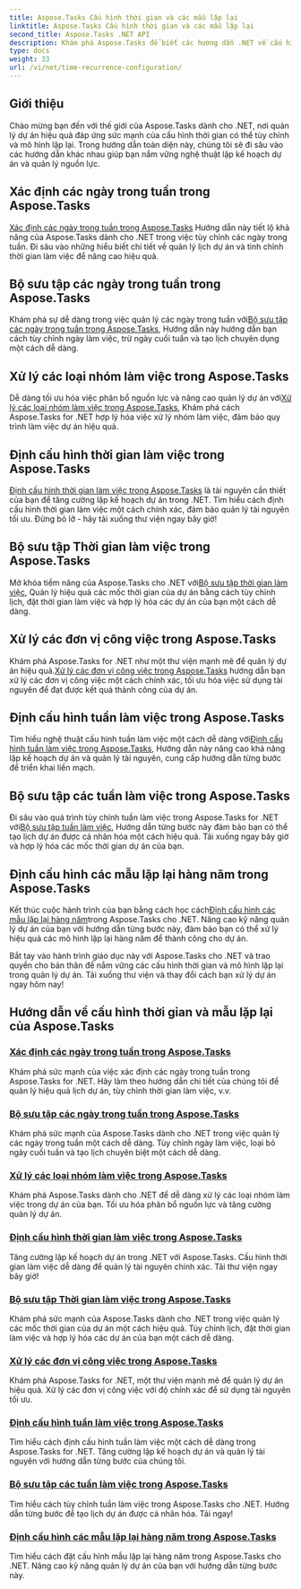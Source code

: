 ```yaml
---
title: Aspose.Tasks Cấu hình thời gian và các mẫu lặp lại
linktitle: Aspose.Tasks Cấu hình thời gian và các mẫu lặp lại
second_title: Aspose.Tasks .NET API
description: Khám phá Aspose.Tasks để biết các hướng dẫn .NET về cấu hình thời gian và các mẫu lặp lại. Dễ dàng quản lý lịch, tùy chỉnh thời gian làm việc và tối ưu hóa việc lập kế hoạch dự án.
type: docs
weight: 33
url: /vi/net/time-recurrence-configuration/
---
```

## Giới thiệu

Chào mừng bạn đến với thế giới của Aspose.Tasks dành cho .NET, nơi quản lý dự án hiệu quả đáp ứng sức mạnh của cấu hình thời gian có thể tùy chỉnh và mô hình lặp lại. Trong hướng dẫn toàn diện này, chúng tôi sẽ đi sâu vào các hướng dẫn khác nhau giúp bạn nắm vững nghệ thuật lập kế hoạch dự án và quản lý nguồn lực.

## Xác định các ngày trong tuần trong Aspose.Tasks
[Xác định các ngày trong tuần trong Aspose.Tasks](./defining-weekdays/) Hướng dẫn này tiết lộ khả năng của Aspose.Tasks dành cho .NET trong việc tùy chỉnh các ngày trong tuần. Đi sâu vào những hiểu biết chi tiết về quản lý lịch dự án và tinh chỉnh thời gian làm việc để nâng cao hiệu quả.

## Bộ sưu tập các ngày trong tuần trong Aspose.Tasks
Khám phá sự dễ dàng trong việc quản lý các ngày trong tuần với[Bộ sưu tập các ngày trong tuần trong Aspose.Tasks](./weekday-collection/), Hướng dẫn này hướng dẫn bạn cách tùy chỉnh ngày làm việc, trừ ngày cuối tuần và tạo lịch chuyên dụng một cách dễ dàng.

## Xử lý các loại nhóm làm việc trong Aspose.Tasks
 Dễ dàng tối ưu hóa việc phân bổ nguồn lực và nâng cao quản lý dự án với[Xử lý các loại nhóm làm việc trong Aspose.Tasks](./workgroup-types/), Khám phá cách Aspose.Tasks for .NET hợp lý hóa việc xử lý nhóm làm việc, đảm bảo quy trình làm việc dự án hiệu quả.

## Định cấu hình thời gian làm việc trong Aspose.Tasks
[Định cấu hình thời gian làm việc trong Aspose.Tasks](./working-times/) là tài nguyên cần thiết của bạn để tăng cường lập kế hoạch dự án trong .NET. Tìm hiểu cách định cấu hình thời gian làm việc một cách chính xác, đảm bảo quản lý tài nguyên tối ưu. Đừng bỏ lỡ - hãy tải xuống thư viện ngay bây giờ!

## Bộ sưu tập Thời gian làm việc trong Aspose.Tasks
 Mở khóa tiềm năng của Aspose.Tasks cho .NET với[Bộ sưu tập thời gian làm việc](./working-time-collection/), Quản lý hiệu quả các mốc thời gian của dự án bằng cách tùy chỉnh lịch, đặt thời gian làm việc và hợp lý hóa các dự án của bạn một cách dễ dàng.

## Xử lý các đơn vị công việc trong Aspose.Tasks
Khám phá Aspose.Tasks for .NET như một thư viện mạnh mẽ để quản lý dự án hiệu quả.[Xử lý các đơn vị công việc trong Aspose.Tasks](./work-units/) hướng dẫn bạn xử lý các đơn vị công việc một cách chính xác, tối ưu hóa việc sử dụng tài nguyên để đạt được kết quả thành công của dự án.

## Định cấu hình tuần làm việc trong Aspose.Tasks
 Tìm hiểu nghệ thuật cấu hình tuần làm việc một cách dễ dàng với[Định cấu hình tuần làm việc trong Aspose.Tasks](./configuring-workweeks/), Hướng dẫn này nâng cao khả năng lập kế hoạch dự án và quản lý tài nguyên, cung cấp hướng dẫn từng bước để triển khai liền mạch.

## Bộ sưu tập các tuần làm việc trong Aspose.Tasks
 Đi sâu vào quá trình tùy chỉnh tuần làm việc trong Aspose.Tasks for .NET với[Bộ sưu tập tuần làm việc](./workweek-collection/), Hướng dẫn từng bước này đảm bảo bạn có thể tạo lịch dự án được cá nhân hóa một cách hiệu quả. Tải xuống ngay bây giờ và hợp lý hóa các mốc thời gian dự án của bạn.

## Định cấu hình các mẫu lặp lại hàng năm trong Aspose.Tasks
 Kết thúc cuộc hành trình của bạn bằng cách học cách[Định cấu hình các mẫu lặp lại hàng năm](./yearly-recurrence-patterns/)trong Aspose.Tasks cho .NET. Nâng cao kỹ năng quản lý dự án của bạn với hướng dẫn từng bước này, đảm bảo bạn có thể xử lý hiệu quả các mô hình lặp lại hàng năm để thành công cho dự án.

Bắt tay vào hành trình giáo dục này với Aspose.Tasks cho .NET và trao quyền cho bản thân để nắm vững các cấu hình thời gian và mô hình lặp lại trong quản lý dự án. Tải xuống thư viện và thay đổi cách bạn xử lý dự án ngay hôm nay!
## Hướng dẫn về cấu hình thời gian và mẫu lặp lại của Aspose.Tasks
### [Xác định các ngày trong tuần trong Aspose.Tasks](./defining-weekdays/)
Khám phá sức mạnh của việc xác định các ngày trong tuần trong Aspose.Tasks for .NET. Hãy làm theo hướng dẫn chi tiết của chúng tôi để quản lý hiệu quả lịch dự án, tùy chỉnh thời gian làm việc, v.v.
### [Bộ sưu tập các ngày trong tuần trong Aspose.Tasks](./weekday-collection/)
Khám phá sức mạnh của Aspose.Tasks dành cho .NET trong việc quản lý các ngày trong tuần một cách dễ dàng. Tùy chỉnh ngày làm việc, loại bỏ ngày cuối tuần và tạo lịch chuyên biệt một cách dễ dàng.
### [Xử lý các loại nhóm làm việc trong Aspose.Tasks](./workgroup-types/)
Khám phá Aspose.Tasks dành cho .NET để dễ dàng xử lý các loại nhóm làm việc trong dự án của bạn. Tối ưu hóa phân bổ nguồn lực và tăng cường quản lý dự án.
### [Định cấu hình thời gian làm việc trong Aspose.Tasks](./working-times/)
Tăng cường lập kế hoạch dự án trong .NET với Aspose.Tasks. Cấu hình thời gian làm việc dễ dàng để quản lý tài nguyên chính xác. Tải thư viện ngay bây giờ!
### [Bộ sưu tập Thời gian làm việc trong Aspose.Tasks](./working-time-collection/)
Khám phá sức mạnh của Aspose.Tasks dành cho .NET trong việc quản lý các mốc thời gian của dự án một cách hiệu quả. Tùy chỉnh lịch, đặt thời gian làm việc và hợp lý hóa các dự án của bạn một cách dễ dàng.
### [Xử lý các đơn vị công việc trong Aspose.Tasks](./work-units/)
Khám phá Aspose.Tasks for .NET, một thư viện mạnh mẽ để quản lý dự án hiệu quả. Xử lý các đơn vị công việc với độ chính xác để sử dụng tài nguyên tối ưu.
### [Định cấu hình tuần làm việc trong Aspose.Tasks](./configuring-workweeks/)
Tìm hiểu cách định cấu hình tuần làm việc một cách dễ dàng trong Aspose.Tasks for .NET. Tăng cường lập kế hoạch dự án và quản lý tài nguyên với hướng dẫn từng bước của chúng tôi.
### [Bộ sưu tập các tuần làm việc trong Aspose.Tasks](./workweek-collection/)
Tìm hiểu cách tùy chỉnh tuần làm việc trong Aspose.Tasks cho .NET. Hướng dẫn từng bước để tạo lịch dự án được cá nhân hóa. Tải ngay!
### [Định cấu hình các mẫu lặp lại hàng năm trong Aspose.Tasks](./yearly-recurrence-patterns/)
Tìm hiểu cách đặt cấu hình mẫu lặp lại hàng năm trong Aspose.Tasks cho .NET. Nâng cao kỹ năng quản lý dự án của bạn với hướng dẫn từng bước này.